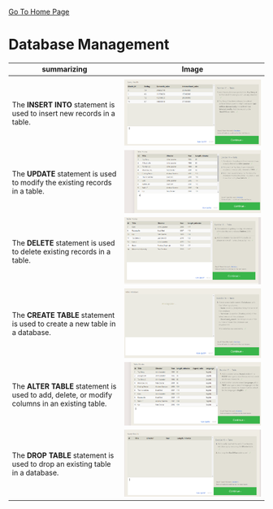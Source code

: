 [Go To Home Page ](./READEME.md)
# Database Management


|  summarizing |  Image |
|---|---|
|   |   |
| The **INSERT INTO** statement is used to insert new records in a table.  | ![Exercise 13 ](./images/exercise13.png)  |
| The **UPDATE** statement is used to modify the existing records in a table.  | ![Exercise 14 ](./images/14.png)  |
| The **DELETE** statement is used to delete existing records in a table.   | ![Exercise 15 ](./images/15.png)  |
| The **CREATE TABLE** statement is used to create a new table in a database. | ![Exercise 16  ](./images/16.png)  |
|The **ALTER TABLE** statement is used to add, delete, or modify columns in an existing table.  | ![Exercise 17 ](./images/17.png)  |
| The **DROP TABLE** statement is used to drop an existing table in a database. | ![Exercise 18  ](./images/18.png)  |